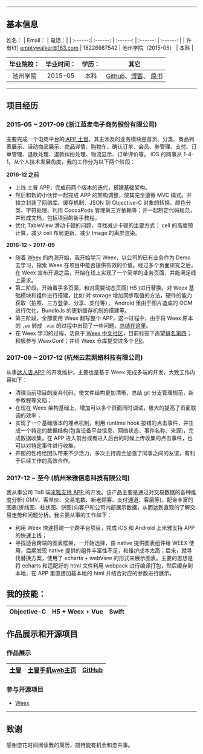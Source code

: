 




---
## 基本信息

 姓名：  | Email： | 电话：| 
| :------:| :------: | :------: | :------: |  :------: |
| 许有红| emptywalker@163.com | 18226987542 | 池州学院（2015-05） |  本科 |

 毕业院校：  | 毕业时间： | 学历：| 其它 |
| :------:| :------: | :------: | :-----: |
| 池州学院| 2015-05 | 本科 | [Github]( https://github.com/emptywalker )、[博客](https://emptywalker.github.io)、 [简书](http://www.jianshu.com/users/14857ca34ed8/latest_articles) |

---

## 项目经历
### 2015-05 ~ 2017-09 (浙江蓝麦电子商务股份有限公司)
主要完成一个电商平台的[ APP 土冒](https://itunes.apple.com/cn/app/tu-mao-yi-ge-te-chan-yi-ge-gu-shi/id965720144)，其主涉及的业务模块是首页、分类、商品列表展示、活动商品展示、商品详情、购物车、确认订单、会员、券管理、支付、订单管理、退款处理、退款纠纷处理、物流显示、订单评价等。 iOS 的同事从 1-4-1。从个人技术发展角度，我的工作分为以下两个阶段：

**2016-12 之前**

- 上线 土冒 APP，完成前两个版本的迭代，搭建基础架构。
- 然后和新的小伙伴一起完成 APP 的架构调整，使其完全遵循 MVC 模式。并独立封装了网络库、缓存机制、JSON 到 Objective-C 对象的转换、颜色分类、字符处理、利用 CocoaPods 管理第三方依赖等；并一起制定代码规范，并形成文档，包括项目的新手教程。
- 优化 TableView 滑动卡顿的问题，寻找减少卡顿的主要方式： cell 的高度预计算，减少 cell 布局更新，减少 Image 的离屏渲染。

**2016-12 ~ 2017-09**
- 随着 [Weex](https://github.com/apache/incubator-weex) 的内测开始，我开始学习 Weex，以公司的已有业务作为 Demo 去学习，探索 Weex 在项目中能否提供有效的价值。经过多个页面研究之后，在 Weex 宣布开源之后，开始在线上实现了一个简单的业务页面，并能满足线上需求。
- 第二阶段，开始着手多页面，和对需要动态页面( H5 )进行替换。对 Weex 基础模块和组件进行搭建，比如:对 storage 增加同步取值的方法，硬件的能力获取（拍照、三方登录、分享、支付等）， Android 里由于图片造成的 OOM 进行优化，BundleJs 的更新缓存机制的搭建等。
- 第三阶段，全部使用 Weex 翻写整个 APP，这一过程中，由于将 Weex 原本的 `.we` 转成 `.vue` 的过程中出现了一些问题，[总结在这里](https://www.jianshu.com/p/d17b83c1f873)。
- 在 Weex 学习的过程，活跃于[ Weex 中文社区](https://segmentfault.com/t/weex)，目前标签下[声望排名第四](https://segmentfault.com/u/xlihey)；积极参与 WeexConf；并给 Weex 仓库提交过多个 [PR](https://github.com/apache/incubator-weex/commits?author=emptywalker)。
		

### 2017-09 ~ 2017-12 (杭州云若网络科技有限公司)
从事[达人店 APP](https://itunes.apple.com/cn/app/id1123389168) 的开发维护。主要也是基于 Weex 完成多端的开发，大致工作内容如下：
- 清理当前项目的废弃代码，使文件结构更加清晰，总结 git 分支管理规范，新手教程等文档；
- 在现在 Weex 架构基础上，增加可以多个页面同时调试，极大的提高了页面联调的效率；
- 实现了一个基础版本的埋点机制，利用 runtime hook 按钮的点击事件，并生成一个特定的数据结构(包含设备平台信息、网络状态、事件名称、来源)，完成数据收集，在 APP 进入前台或者进入后台的时候上传收集的点击事件，也可以对特定事件进行收集。
- 开朗的性格给团队带来不少活力，多次主持周会加强了同事之间的友谊，有利于后续工作的高效合作。

### 2017-12 ~ 至今 (杭州米雅信息科技有限公司)
我从事公司 ToB 端[米雅支持 APP ](https://itunes.apple.com/cn/app/%E7%B1%B3%E9%9B%85%E6%94%AF%E6%8C%81/id1341532078?mt=8) 的开发。该产品主要是通过对交易数据的各种维度分析( GMV、客单价、交易笔数、新老顾客、支付通道、客层等)，配合丰富的图表(折线图、柱状图、饼图)向客户和公司内部展示数据，从而达到直观的了解交易走势和问题分析。我主要从事的工作如下：
- 利用 Weex 快速搭建一个跨平台项目，完成 iOS 和 Android 上米雅支持 APP 的快速上线；
- 寻找适合跨端的图表框架，一开始选择，由 native 提供图表组件给 WEEX 使用，后期发现 native 提供的组件丰富性不足，和维护成本太高；后来，就寻找替换方案，使用了 echarts + webView 的形式来展示图表。主要的思想是将 echarts 和适配好的 html 文件利用 webpack 进行编译打包，然后缓存到本地，在 APP 里直接加载本地的 html 并结合对应的参数进行展示。

## 我的技能：
 Objective-C | H5 + Weex + Vue | Swift |
| :------| ------: | :------: |




## 作品展示和开源项目
### 作品展示
 [土冒](https://itunes.apple.com/cn/app/tu-mao-jin-kou-ling-shi-%20gou/id965720144?mt=8) | [土冒手机web主页](https://www.toomao.com) | [GitHub](https://github.com/emptywalker) |
| :------| ------: | :------: |


### 参与开源项目
 - [Weex](https://github.com/apache/incubator-weex/commits?author=emptywalker)
 
---

## 致谢
感谢您花时间阅读我的简历，期待能有机会和您共事。


